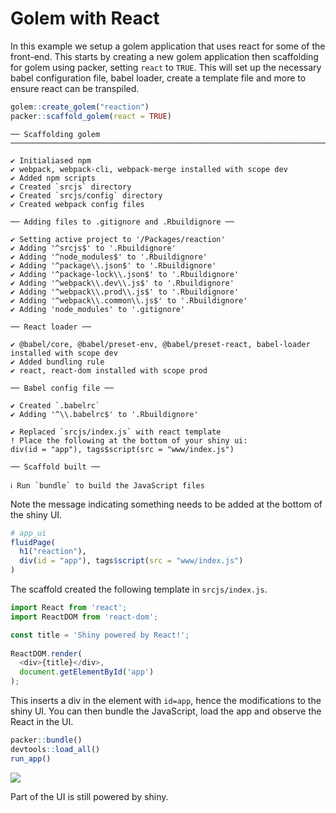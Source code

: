 # Golem with React

In this example we setup a golem application that uses react for some of the front-end. This starts by creating a new golem application then scaffolding for golem using packer, setting `react` to `TRUE`. This will set up the necessary babel configuration file, babel loader, create a template file and more to ensure react can be transpiled.

```r
golem::create_golem("reaction")
packer::scaffold_golem(react = TRUE)
```

```
── Scaffolding golem ───────────────────────────────────────────────────────────────────────

✔ Initialiased npm
✔ webpack, webpack-cli, webpack-merge installed with scope dev
✔ Added npm scripts
✔ Created `srcjs` directory
✔ Created `srcjs/config` directory
✔ Created webpack config files

── Adding files to .gitignore and .Rbuildignore ──

✔ Setting active project to '/Packages/reaction'
✔ Adding '^srcjs$' to '.Rbuildignore'
✔ Adding '^node_modules$' to '.Rbuildignore'
✔ Adding '^package\\.json$' to '.Rbuildignore'
✔ Adding '^package-lock\\.json$' to '.Rbuildignore'
✔ Adding '^webpack\\.dev\\.js$' to '.Rbuildignore'
✔ Adding '^webpack\\.prod\\.js$' to '.Rbuildignore'
✔ Adding '^webpack\\.common\\.js$' to '.Rbuildignore'
✔ Adding 'node_modules' to '.gitignore'

── React loader ──

✔ @babel/core, @babel/preset-env, @babel/preset-react, babel-loader installed with scope dev
✔ Added bundling rule
✔ react, react-dom installed with scope prod

── Babel config file ──

✔ Created `.babelrc`
✔ Adding '^\\.babelrc$' to '.Rbuildignore'

✔ Replaced `srcjs/index.js` with react template
! Place the following at the bottom of your shiny ui:
div(id = "app"), tags$script(src = "www/index.js")

── Scaffold built ──

ℹ Run `bundle` to build the JavaScript files
```

Note the message indicating something needs to be added at the bottom of the shiny UI.

```r
# app_ui
fluidPage(
  h1("reaction"),
  div(id = "app"), tags$script(src = "www/index.js")
)
```

The scaffold created the following template in `srcjs/index.js`. 

```js
import React from 'react';
import ReactDOM from 'react-dom';

const title = 'Shiny powered by React!';
 
ReactDOM.render(
  <div>{title}</div>,
  document.getElementById('app')
);
```

This inserts a div in the element with `id=app`, hence the modifications to the shiny UI. You can then bundle the JavaScript, load the app and observe the React in the UI.

```r
packer::bundle()
devtools::load_all()
run_app()
```

![](_media/golem-react.png)

Part of the UI is still powered by shiny.
